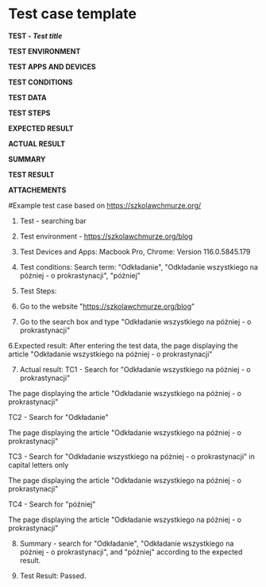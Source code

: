 # Test case template 
**TEST - _Test title_**

**TEST ENVIRONMENT**

**TEST APPS AND DEVICES**

**TEST CONDITIONS**

**TEST DATA**

**TEST STEPS**

**EXPECTED RESULT**

**ACTUAL RESULT**

**SUMMARY**

**TEST RESULT**

**ATTACHEMENTS**


#Example test case based on https://szkolawchmurze.org/

1. Test - searching bar
2. Test environment - https://szkolawchmurze.org/blog
3. Test Devices and Apps: Macbook Pro, Chrome: Version 116.0.5845.179
4. Test conditions: Search term: "Odkładanie", "Odkładanie wszystkiego na póżniej - o prokrastynacji", "później"
5. Test Steps:


1. Go to the website "https://szkolawchmurze.org/blog"

2. Go to the search box and type "Odkładanie wszystkiego na póżniej - o prokrastynacji"

6.Expected result: After entering the test data, the page displaying the article "Odkładanie wszystkiego na póżniej - o prokrastynacji"


7. Actual result:
TC1 - Search for "Odkładanie wszystkiego na póżniej - o prokrastynacji"

The page displaying the article "Odkładanie wszystkiego na póżniej - o prokrastynacji"

TC2 - Search for "Odkładanie"

The page displaying the article "Odkładanie wszystkiego na póżniej - o prokrastynacji"

TC3 - Search for "Odkładanie wszystkiego na póżniej - o prokrastynacji" in capital letters only

The page displaying the article "Odkładanie wszystkiego na póżniej - o prokrastynacji"

TC4 - Search for "później"

The page displaying the article "Odkładanie wszystkiego na póżniej - o prokrastynacji"

8. Summary - search for "Odkładanie", "Odkładanie wszystkiego na póżniej - o prokrastynacji", and "później" according to the expected result.

9. Test Result: Passed.

